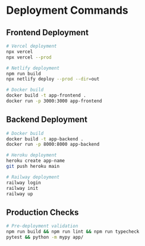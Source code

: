 # Deployment Commands

## Frontend Deployment
```bash
# Vercel deployment
npx vercel
npx vercel --prod

# Netlify deployment
npm run build
npx netlify deploy --prod --dir=out

# Docker build
docker build -t app-frontend .
docker run -p 3000:3000 app-frontend
```

## Backend Deployment
```bash
# Docker build
docker build -t app-backend .
docker run -p 8000:8000 app-backend

# Heroku deployment
heroku create app-name
git push heroku main

# Railway deployment
railway login
railway init
railway up
```

## Production Checks
```bash
# Pre-deployment validation
npm run build && npm run lint && npm run typecheck
pytest && python -m mypy app/
```